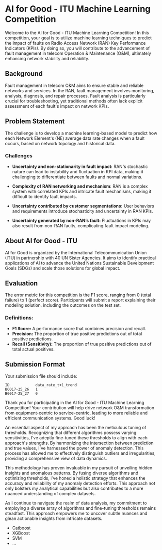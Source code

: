 # AI for Good - ITU Machine Learning Competition

Welcome to the AI for Good - ITU Machine Learning Competition! In this competition, your goal is to utilize machine learning techniques to predict the impact of faults on Radio Access Network (RAN) Key Performance Indicators (KPIs). By doing so, you will contribute to the advancement of fault management in telecom Operation & Maintenance (O&M), ultimately enhancing network stability and reliability.

## Background

Fault management in telecom O&M aims to ensure stable and reliable networks and services. In the RAN, fault management involves monitoring, analysis, diagnosis, and repair processes. Fault analysis is particularly crucial for troubleshooting, yet traditional methods often lack explicit assessment of each fault's impact on network KPIs.

## Problem Statement

The challenge is to develop a machine learning-based model to predict how each Network Element's (NE) average data rate changes when a fault occurs, based on network topology and historical data.

### Challenges

- **Uncertainty and non-stationarity in fault impact:** RAN's stochastic nature can lead to instability and fluctuation in KPI data, making it challenging to differentiate between faults and normal variations.
  
- **Complexity of RAN networking and mechanism:** RAN is a complex system with correlated KPIs and intricate fault mechanisms, making it difficult to identify fault impacts.
  
- **Uncertainty contributed by customer segmentations:** User behaviors and requirements introduce stochasticity and uncertainty in RAN KPIs.
  
- **Uncertainty generated by non-RAN’s fault:** Fluctuations in KPIs may also result from non-RAN faults, complicating fault impact modeling.

## About AI for Good - ITU

AI for Good is organized by the International Telecommunication Union (ITU) in partnership with 40 UN Sister Agencies. It aims to identify practical applications of AI to advance the United Nations Sustainable Development Goals (SDGs) and scale those solutions for global impact.

## Evaluation

The error metric for this competition is the F1 score, ranging from 0 (total failure) to 1 (perfect score). Participants will submit a report explaining their modeling solution, including the outcomes on the test set.

### Definitions:

- **F1 Score:** A performance score that combines precision and recall.
- **Precision:** The proportion of true positive predictions out of total positive predictions.
- **Recall (Sensitivity):** The proportion of true positive predictions out of total actual positives.

## Submission Format

Your submission file should include:

```
ID            data_rate_t+1_trend
B0017-25_26   1
B0017-25_27   0
```

Thank you for participating in the AI for Good - ITU Machine Learning Competition! Your contribution will help drive network O&M transformation from equipment-centric to service-centric, leading to more reliable and efficient communication systems. Good luck!

An essential aspect of my approach has been the meticulous tuning of thresholds. Recognizing that different algorithms possess varying sensitivities, I've adeptly fine-tuned these thresholds to align with each approach's strengths. By harmonizing the intersection between prediction and true values, I've harnessed the power of anomaly detection. This process has allowed me to effectively distinguish outliers and irregularities, providing a comprehensive view of data dynamics.

This methodology has proven invaluable in my pursuit of unveiling hidden insights and anomalous patterns. By fusing diverse algorithms and optimizing thresholds, I've honed a holistic strategy that enhances the accuracy and reliability of my anomaly detection efforts. This approach not only bolsters my analytical capabilities but also contributes to a more nuanced understanding of complex datasets.

As I continue to navigate the realm of data analysis, my commitment to employing a diverse array of algorithms and fine-tuning thresholds remains steadfast. This approach empowers me to uncover subtle nuances and glean actionable insights from intricate datasets.
- Catboost
- XGBoost
- SVM
- ...
